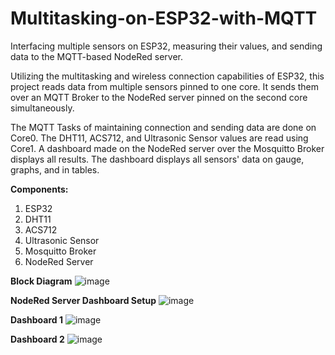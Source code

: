 # Multitasking-on-ESP32-with-MQTT
Interfacing multiple sensors on ESP32, measuring their values, and sending data to the MQTT-based NodeRed server.

Utilizing the multitasking and wireless connection capabilities of ESP32, this project reads data from multiple sensors pinned to one core. It sends them over an MQTT Broker to the NodeRed server pinned on the second core simultaneously. 

The MQTT Tasks of maintaining connection and sending data are done on Core0.
The DHT11, ACS712, and Ultrasonic Sensor values are read using Core1.
A dashboard made on the NodeRed server over the Mosquitto Broker displays all results.
The dashboard displays all sensors' data on gauge, graphs, and in tables.

**Components:**
1. ESP32
2. DHT11
3. ACS712
4. Ultrasonic Sensor
5. Mosquitto Broker
6. NodeRed Server

**Block Diagram**
![image](https://github.com/Sami-Razzaq/Multitasking-on-ESP32-with-MQTT-Broker/assets/67017724/704d7d4f-4265-4d43-9da3-4e172549d551)



**NodeRed Server Dashboard Setup**
![image](https://github.com/Sami-Razzaq/Multitasking-on-ESP32-with-MQTT-Broker/assets/67017724/dbf76859-b347-43ad-88bc-8013c8190bf4)



**Dashboard 1**
![image](https://github.com/Sami-Razzaq/Multitasking-on-ESP32-with-MQTT-Broker/assets/67017724/e734a7d7-73f0-4ce6-848e-6c0bab287631)



**Dashboard 2**
![image](https://github.com/Sami-Razzaq/Multitasking-on-ESP32-with-MQTT-Broker/assets/67017724/645851ae-ed4c-447a-8419-dfcdd95aefb6)
